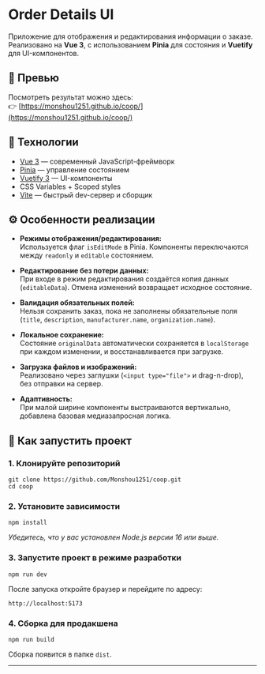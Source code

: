 # Order Details UI

Приложение для отображения и редактирования информации о заказе. Реализовано на **Vue 3**, с использованием **Pinia** для состояния и **Vuetify** для UI-компонентов.

## 🔗 Превью

Посмотреть результат можно здесь:  
👉 [https://monshou1251.github.io/coop/](https://monshou1251.github.io/coop/)

## 🔧 Технологии

- [Vue 3](https://vuejs.org/) — современный JavaScript-фреймворк
- [Pinia](https://pinia.vuejs.org/) — управление состоянием
- [Vuetify 3](https://next.vuetifyjs.com/) — UI-компоненты
- CSS Variables + Scoped styles
- [Vite](https://vitejs.dev/) — быстрый dev-сервер и сборщик

## ⚙️ Особенности реализации

- **Режимы отображения/редактирования:**  
  Используется флаг `isEditMode` в Pinia. Компоненты переключаются между `readonly` и `editable` состоянием.

- **Редактирование без потери данных:**  
  При входе в режим редактирования создаётся копия данных (`editableData`). Отмена изменений возвращает исходное состояние.

- **Валидация обязательных полей:**  
  Нельзя сохранить заказ, пока не заполнены обязательные поля (`title`, `description`, `manufacturer.name`, `organization.name`).

- **Локальное сохранение:**  
  Состояние `originalData` автоматически сохраняется в `localStorage` при каждом изменении, и восстанавливается при загрузке.

- **Загрузка файлов и изображений:**  
  Реализовано через заглушки (`<input type="file">` и drag-n-drop), без отправки на сервер.

- **Адаптивность:**  
  При малой ширине компоненты выстраиваются вертикально, добавлена базовая медиазапросная логика.

## 🚀 Как запустить проект

### 1. Клонируйте репозиторий

```
git clone https://github.com/Monshou1251/coop.git
cd coop
```

### 2. Установите зависимости

```
npm install
```

_Убедитесь, что у вас установлен Node.js версии 16 или выше._

### 3. Запустите проект в режиме разработки

```
npm run dev
```

После запуска откройте браузер и перейдите по адресу:

```
http://localhost:5173
```

### 4. Сборка для продакшена

```
npm run build
```

Сборка появится в папке `dist`.

---
